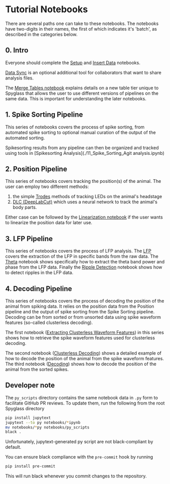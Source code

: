 # Tutorial Notebooks

There are several paths one can take to these notebooks. The notebooks have
two-digits in their names, the first of which indicates it's 'batch', as
described in the categories below.

## 0. Intro

Everyone should complete the [Setup](./00_Setup.ipynb) and
[Insert Data](./01_Insert_Data.ipynb) notebooks.

[Data Sync](./02_Data_Sync.ipynb) is an optional additional tool for
collaborators that want to share analysis files.

The [Merge Tables notebook](./03_Merge_Tables.ipynb) explains details on a new
table tier unique to Spyglass that allows the user to use different versions of
pipelines on the same data. This is important for understanding the later
notebooks.

## 1. Spike Sorting Pipeline

This series of notebooks covers the process of spike sorting, from automated
spike sorting to optional manual curation of the output of the automated
sorting.

Spikesorting results from any pipeline can then be organized and tracked using
tools in [Spikesorting Analysis](./11_Spike_Sorting_Agit analysis.ipynb)

## 2. Position Pipeline

This series of notebooks covers tracking the position(s) of the animal. The user
can employ two different methods:

1. the simple [Trodes](20_Position_Trodes.ipynb) methods of tracking LEDs on the
    animal's headstage
2. [DLC (DeepLabCut)](./21_DLC.ipynb) which uses a neural network to track the
    animal's body parts.

Either case can be followed by the
[Linearization notebook](./24_Linearization.ipynb) if the user wants to
linearize the position data for later use.

## 3. LFP Pipeline

This series of notebooks covers the process of LFP analysis. The
[LFP](./30_LFP.ipynb) covers the extraction of the LFP in specific bands from
the raw data. The [Theta](./31_Theta.ipynb) notebook shows specifically how to
extract the theta band power and phase from the LFP data. Finally the
[Ripple Detection](./32_Ripple_Detection.ipynb) notebook shows how to detect
ripples in the LFP data.

## 4. Decoding Pipeline

This series of notebooks covers the process of decoding the position of the
animal from spiking data. It relies on the position data from the Position
pipeline and the output of spike sorting from the Spike Sorting pipeline.
Decoding can be from sorted or from unsorted data using spike waveform features
(so-called clusterless decoding).

The first notebook
([Extracting Clusterless Waveform Features](./40_Extracting_Clusterless_Waveform_Features.ipynb))
in this series shows how to retrieve the spike waveform features used for
clusterless decoding.

The second notebook ([Clusterless Decoding](./41_Decoding_Clusterless.ipynb))
shows a detailed example of how to decode the position of the animal from the
spike waveform features. The third notebook
([Decoding](./42_Decoding_SortedSpikes.ipynb)) shows how to decode the position
of the animal from the sorted spikes.

## Developer note

The `py_scripts` directory contains the same notebook data in `.py` form to
facilitate GitHub PR reviews. To update them, run the following from the root
Spyglass directory

```bash
pip install jupytext
jupytext --to py notebooks/*ipynb
mv notebooks/*py notebooks/py_scripts
black .
```

Unfortunately, jupytext-generated py script are not black-compliant by default.

You can ensure black compliance with the `pre-commit` hook by running

```bash
pip install pre-commit
```

This will run black whenever you commit changes to the repository.
